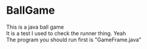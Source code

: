 # BallGame
This is a java ball game
<br>It is a test I used to check the runner thing. Yeah
<br>The program you should run first is &quot;GameFrame.java&quot;
